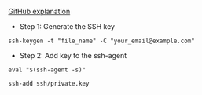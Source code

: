 [GitHub explanation](https://docs.github.com/es/authentication/connecting-to-github-with-ssh/generating-a-new-ssh-key-and-adding-it-to-the-ssh-agent?platform=linux)

* Step 1: Generate the SSH key
```
ssh-keygen -t "file_name" -C "your_email@example.com"
```

* Step 2: Add key to the ssh-agent

```
eval "$(ssh-agent -s)"

ssh-add ssh/private.key
```